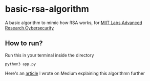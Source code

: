 # basic-rsa-algorithm
A basic algorithm to mimic how RSA works, for [MIIT Labs Advanced Research Cybersecurity](https://www.facebook.com/MIITARCSLABS/?eid=ARCoTMQcdBmLhxebxgL4NHthpKVyz7GCzPfSubxTfps5nY_HthjSBxs55RvjNIETyQlyqm1zcpFdmZEx)

## How to run?

Run this in your terminal inside the directory

`python3 app.py`


Here's an [article](https://medium.com/@akassharjun/how-does-the-rsa-algorithm-work-bd8275cd98b9) I wrote on Medium explaining this algorithmn further
